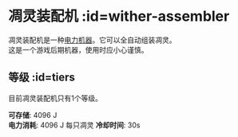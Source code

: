 # 凋灵装配机 :id=wither-assembler

凋灵装配机是一种[电力机器](/Electric-Machines#machines)。它可以全自动组装凋灵。  
这是一个游戏后期机器，使用时应小心谨慎。

## 等级 :id=tiers

目前凋灵装配机只有1个等级。

**可存储**: 4096 J  
**电力消耗**: 4096 J 每只凋灵
**冷却时间**: 30s
